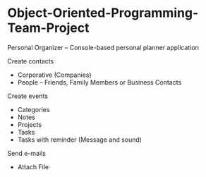 Object-Oriented-Programming-Team-Project
========================================

Personal Organizer – Console-based personal planner application

Create contacts
- Corporative (Companies)
- People – Friends, Family Members or Business Contacts

Create events
- Categories
- Notes
- Projects
- Tasks
- Tasks with reminder (Message and sound)

Send e-mails
- Attach File
